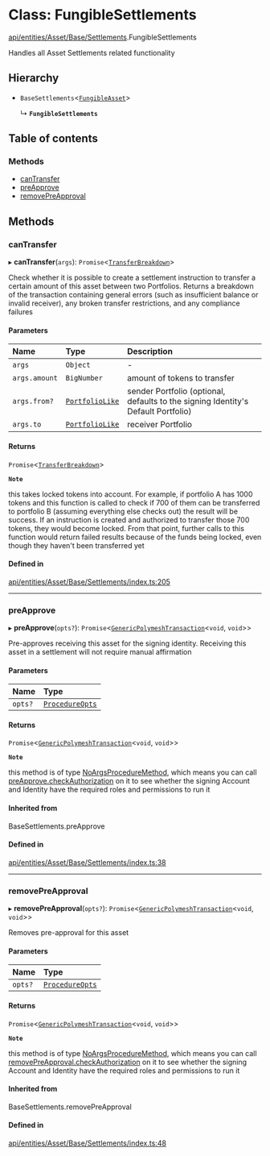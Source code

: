# Class: FungibleSettlements

[api/entities/Asset/Base/Settlements](../wiki/api.entities.Asset.Base.Settlements).FungibleSettlements

Handles all Asset Settlements related functionality

## Hierarchy

- `BaseSettlements`\<[`FungibleAsset`](../wiki/api.entities.Asset.Fungible.FungibleAsset)\>

  ↳ **`FungibleSettlements`**

## Table of contents

### Methods

- [canTransfer](../wiki/api.entities.Asset.Base.Settlements.FungibleSettlements#cantransfer)
- [preApprove](../wiki/api.entities.Asset.Base.Settlements.FungibleSettlements#preapprove)
- [removePreApproval](../wiki/api.entities.Asset.Base.Settlements.FungibleSettlements#removepreapproval)

## Methods

### canTransfer

▸ **canTransfer**(`args`): `Promise`\<[`TransferBreakdown`](../wiki/api.entities.Asset.types.TransferBreakdown)\>

Check whether it is possible to create a settlement instruction to transfer a certain amount of this asset between two Portfolios. Returns a breakdown of
  the transaction containing general errors (such as insufficient balance or invalid receiver), any broken transfer restrictions, and any compliance
  failures

#### Parameters

| Name | Type | Description |
| :------ | :------ | :------ |
| `args` | `Object` | - |
| `args.amount` | `BigNumber` | amount of tokens to transfer |
| `args.from?` | [`PortfolioLike`](../wiki/api.entities.types#portfoliolike) | sender Portfolio (optional, defaults to the signing Identity's Default Portfolio) |
| `args.to` | [`PortfolioLike`](../wiki/api.entities.types#portfoliolike) | receiver Portfolio |

#### Returns

`Promise`\<[`TransferBreakdown`](../wiki/api.entities.Asset.types.TransferBreakdown)\>

**`Note`**

this takes locked tokens into account. For example, if portfolio A has 1000 tokens and this function is called to check if 700 of them can be
  transferred to portfolio B (assuming everything else checks out) the result will be success. If an instruction is created and authorized to transfer those 700 tokens,
  they would become locked. From that point, further calls to this function would return failed results because of the funds being locked, even though they haven't been
  transferred yet

#### Defined in

[api/entities/Asset/Base/Settlements/index.ts:205](https://github.com/PolymeshAssociation/polymesh-sdk/blob/88db4a91/src/api/entities/Asset/Base/Settlements/index.ts#L205)

___

### preApprove

▸ **preApprove**(`opts?`): `Promise`\<[`GenericPolymeshTransaction`](../wiki/api.procedures.types#genericpolymeshtransaction)\<`void`, `void`\>\>

Pre-approves receiving this asset for the signing identity. Receiving this asset in a settlement will not require manual affirmation

#### Parameters

| Name | Type |
| :------ | :------ |
| `opts?` | [`ProcedureOpts`](../wiki/api.procedures.types.ProcedureOpts) |

#### Returns

`Promise`\<[`GenericPolymeshTransaction`](../wiki/api.procedures.types#genericpolymeshtransaction)\<`void`, `void`\>\>

**`Note`**

this method is of type [NoArgsProcedureMethod](../wiki/api.procedures.types.NoArgsProcedureMethod), which means you can call [preApprove.checkAuthorization](../wiki/api.procedures.types.NoArgsProcedureMethod#checkauthorization)
  on it to see whether the signing Account and Identity have the required roles and permissions to run it

#### Inherited from

BaseSettlements.preApprove

#### Defined in

[api/entities/Asset/Base/Settlements/index.ts:38](https://github.com/PolymeshAssociation/polymesh-sdk/blob/88db4a91/src/api/entities/Asset/Base/Settlements/index.ts#L38)

___

### removePreApproval

▸ **removePreApproval**(`opts?`): `Promise`\<[`GenericPolymeshTransaction`](../wiki/api.procedures.types#genericpolymeshtransaction)\<`void`, `void`\>\>

Removes pre-approval for this asset

#### Parameters

| Name | Type |
| :------ | :------ |
| `opts?` | [`ProcedureOpts`](../wiki/api.procedures.types.ProcedureOpts) |

#### Returns

`Promise`\<[`GenericPolymeshTransaction`](../wiki/api.procedures.types#genericpolymeshtransaction)\<`void`, `void`\>\>

**`Note`**

this method is of type [NoArgsProcedureMethod](../wiki/api.procedures.types.NoArgsProcedureMethod), which means you can call [removePreApproval.checkAuthorization](../wiki/api.procedures.types.NoArgsProcedureMethod#checkauthorization)
  on it to see whether the signing Account and Identity have the required roles and permissions to run it

#### Inherited from

BaseSettlements.removePreApproval

#### Defined in

[api/entities/Asset/Base/Settlements/index.ts:48](https://github.com/PolymeshAssociation/polymesh-sdk/blob/88db4a91/src/api/entities/Asset/Base/Settlements/index.ts#L48)

